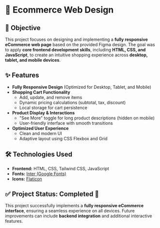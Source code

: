 # 🛒 Ecommerce Web Design  

## 📌 Objective  
This project focuses on designing and implementing a **fully responsive eCommerce web page** based on the provided Figma design. The goal was to apply **core frontend development skills**, including **HTML, CSS, and JavaScript**, to create an intuitive shopping experience across **desktop, tablet, and mobile devices**.  

## ✨ Features  
- **Fully Responsive Design** (Optimized for Desktop, Tablet, and Mobile)  
- **Shopping Cart Functionality**  
  - Add, update, and remove items  
  - Dynamic pricing calculations (subtotal, tax, discount)  
  - Local storage for cart persistence  
- **Product Display & Interactions**  
  - "See More" toggle for long product descriptions (hidden on mobile)  
  - User-friendly interface with smooth transitions  
- **Optimized User Experience**  
  - Clean and modern UI  
  - Adaptive layout using CSS Flexbox and Grid  

## 🛠️ Technologies Used  
- **Frontend:** HTML, CSS, Tailwind CSS, JavaScript  
- **Fonts:** [Inter (Google Fonts)](https://fonts.google.com/specimen/Inter)  
- **Icons:** [Flaticon](https://www.flaticon.com/)  

## ✅ Project Status: **Completed 🎉**  

This project successfully implements a **fully responsive eCommerce interface**, ensuring a seamless experience on all devices. Future improvements can include **backend integration** and additional interactive features.  

